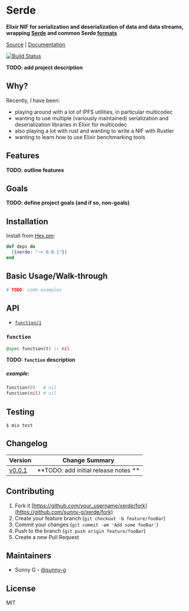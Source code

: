 # Serde
**Elixir NIF for serialization and deserialization of data and data streams, wrapping [Serde](https://github.com/serde-rs/serde) and common Serde [formats](https://serde.rs/#data-formats)**

[Source](https://github.com/sunny-g/xerde) | [Documentation](https://hexdocs.pm/xerde)

[![Build Status](https://semaphoreci.com/api/v1/sunny-g/xerde/branches/master/badge.svg)](https://semaphoreci.com/sunny-g/xerde)

**TODO: add project description**

## Why?
Recently, I have been:
- playing around with a lot of IPFS utilities, in particular multicodec
- wanting to use multiple (variously maintained) serialization and deserialization libraries in Elixir for multicodec
- also playing a lot with rust and wanting to write a NIF with Rustler
- wanting to learn how to use Elixir benchmarking tools

## Features
**TODO: outline features**

## Goals
**TODO: define project goals (and if so, non-goals)**

## Installation

Install from [Hex.pm](https://hex.pm/packages/xerde):

```elixir
def deps do
  [{xerde: "~> 0.0.1"}]
end
```

## Basic Usage/Walk-through

```elixir
# TODO: code examples
```

## API

- [`function/1`](#function)

### `function`

```elixir
@spec function(t) :: nil
```

**TODO: `function` description**

##### example:

```elixir
function(0)   # nil
function(nil) # nil
```

## Testing

```
$ mix test
```

## Changelog

| Version | Change Summary |
| ------- | -------------- |
| [v0.0.1](https://hex.pm/packages/xerde/0.0.1) | **TODO: add initial release notes ** |

## Contributing

1. Fork it [https://github.com/your_username/xerde/fork](https://github.com/sunny-g/xerde/fork)
2. Create your feature branch (`git checkout -b feature/fooBar`)
3. Commit your changes (`git commit -am 'Add some fooBar'`)
4. Push to the branch (`git push origin feature/fooBar`)
5. Create a new Pull Request

## Maintainers

- Sunny G - [@sunny-g](https://github.com/sunny-g)

## License

MIT
